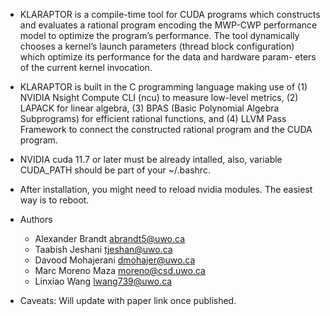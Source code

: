 * KLARAPTOR is a compile-time tool for CUDA programs which constructs and
  evaluates a rational program encoding the MWP-CWP performance model to 
  optimize the program’s performance. The tool dynamically chooses a kernel’s
  launch parameters (thread block configuration) which optimize its performance
  for the data and hardware param- eters of the current kernel invocation.

* KLARAPTOR is built in the C programming language making use of (1) NVIDIA
  Nsight Compute CLI (ncu) to measure low-level metrics, (2) LAPACK for linear algebra, (3)
  BPAS (Basic Polynomial Algebra Subprograms) for efficient rational functions,
  and (4) LLVM Pass Framework to connect the constructed rational program and
  the CUDA program.

* NVIDIA cuda 11.7 or later must be already intalled, also, variable CUDA_PATH
  should be part of your ~/.bashrc.  

* After installation, you might need to reload nvidia modules. The easiest way
  is to reboot.

* Authors
  * Alexander Brandt <abrandt5@uwo.ca>
  * Taabish Jeshani <tjeshan@uwo.ca>
  * Davood Mohajerani <dmohajer@uwo.ca>
  * Marc Moreno Maza <moreno@csd.uwo.ca>
  * Linxiao Wang <lwang739@uwo.ca>

* Caveats: Will update with paper link once published.